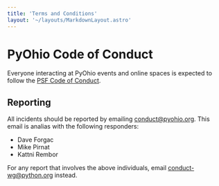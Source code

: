 ```yaml
---
title: 'Terms and Conditions'
layout: '~/layouts/MarkdownLayout.astro'
---
```


# PyOhio Code of Conduct

Everyone interacting at PyOhio events and online spaces is expected to follow the <a class="underline" href="https://www.python.org/psf/conduct/">PSF Code of Conduct</a>.

## Reporting

All incidents should be reported by emailing conduct@pyohio.org. This email is analias with the following responders:

- Dave Forgac
- Mike Pirnat
- Kattni Rembor

For any report that involves the above individuals, email conduct-wg@python.org instead.
